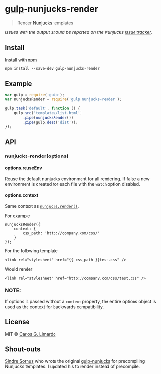 # [gulp](https://github.com/wearefractal/gulp)-nunjucks-render

> Render [Nunjucks](http://jlongster.github.io/nunjucks/) templates

*Issues with the output should be reported on the Nunjucks [issue tracker](https://github.com/jlongster/nunjucks/issues).*


## Install

Install with [npm](https://npmjs.org/package/gulp-nunjucks)

```
npm install --save-dev gulp-nunjucks-render
```


## Example

```js
var gulp = require('gulp');
var nunjucksRender = require('gulp-nunjucks-render');

gulp.task('default', function () {
	gulp.src('templates/list.html')
		.pipe(nunjucksRender())
		.pipe(gulp.dest('dist'));
});
```

## API

### nunjucks-render(options)

#### options.reuseEnv
Reuse the default nunjucks environment for all rendering.  If false a new
environment is created for each file with the ```watch``` option disabled.

#### options.context
Same context as [`nunjucks.render()`](http://jlongster.github.io/nunjucks/api.html#render).

For example
```
nunjucksRender({
	context: {
		css_path: 'http://company.com/css/'
	}
});
```

For the following template
```
<link rel="stylesheet" href="{{ css_path }}test.css" />
```

Would render
```
<link rel="stylesheet" href="http://company.com/css/test.css" />
```

### NOTE:
If options is passed without a ```context``` property, the entire options object
is used as the context for backwards compatibility.

## License

MIT © [Carlos G. Limardo](http://limardo.org)

## Shout-outs

[Sindre Sorhus](http://sindresorhus.com/) who wrote the original [gulp-nunjucks](https://www.npmjs.org/package/gulp-nunjucks) for precompiling Nunjucks templates. I updated his to render instead of precompile.
